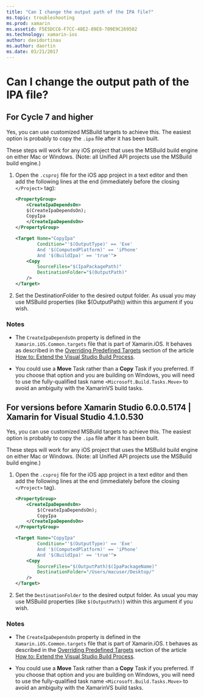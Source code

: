 ```yaml
---
title: "Can I change the output path of the IPA file?"
ms.topic: troubleshooting
ms.prod: xamarin
ms.assetid: F5E5DCC6-F7CC-48E2-89E8-709E9C269502
ms.technology: xamarin-ios
author: davidortinau
ms.author: daortin
ms.date: 03/21/2017
---
```


# Can I change the output path of the IPA file?

## For Cycle 7 and higher
Yes, you can use customized MSBuild targets to achieve this. The easiest option is probably to copy the `.ipa` file after it has been built.

These steps will work for any iOS project that uses the MSBuild build engine on either Mac or Windows. (Note: all Unified API projects use the MSBuild build engine.)

1. Open the `.csproj` file for the iOS app project in a text editor and then add the following lines at the end (immediately before the closing `</Project>` tag):

    ```xml
    <PropertyGroup>
        <CreateIpaDependsOn>
        $(CreateIpaDependsOn);
        CopyIpa
        </CreateIpaDependsOn>
    </PropertyGroup>
    
    <Target Name="CopyIpa"
            Condition="'$(OutputType)' == 'Exe'
            And '$(ComputedPlatform)' == 'iPhone'
            And '$(BuildIpa)' == 'true'">
        <Copy
            SourceFiles="$(IpaPackagePath)"
            DestinationFolder="$(OutputPath)"
        />
    </Target>
    ```

2. Set the DestinationFolder to the desired output folder. As usual you may use MSBuild properties (like $(OutputPath)) within this argument if you wish.

### Notes

- The `CreateIpaDependsOn` property is defined in the `Xamarin.iOS.Common.targets` file that is part of Xamarin.iOS. It behaves as described in the [Overriding Predefined Targets](/visualstudio/msbuild/how-to-extend-the-visual-studio-build-process#overriding-predefined-targets) section of the article [How to: Extend the Visual Studio Build Process](/visualstudio/msbuild/how-to-extend-the-visual-studio-build-process).

- You could use a **Move** Task rather than a **Copy** Task if you preferred. If you choose that option and you are building on Windows, you will need to use the fully-qualified task name `<Microsoft.Build.Tasks.Move>` to avoid an ambiguity with the XamarinVS build tasks.

## For versions before Xamarin Studio 6.0.0.5174 | Xamarin for Visual Studio 4.1.0.530

Yes, you can use customized MSBuild targets to achieve this. The easiest option is probably to copy the `.ipa` file after it has been built.

These steps will work for any iOS project that uses the MSBuild build engine on either Mac or Windows. (Note: all Unified API projects use the MSBuild build engine.)

1. Open the `.csproj` file for the iOS app project in a text editor and then add the following lines at the end (immediately before the closing `</Project>` tag).

    ```xml
    <PropertyGroup>
        <CreateIpaDependsOn>
            $(CreateIpaDependsOn);
            CopyIpa
        </CreateIpaDependsOn>
    </PropertyGroup>

    <Target Name="CopyIpa"
            Condition="'$(OutputType)' == 'Exe'
            And '$(ComputedPlatform)' == 'iPhone'
            And '$(BuildIpa)' == 'true'">
        <Copy
            SourceFiles="$(OutputPath)$(IpaPackageName)"
            DestinationFolder="/Users/macuser/Desktop/"
        />
    </Target>
    ```

2. Set the `DestinationFolder` to the desired output folder. As usual you may use MSBuild properties (like `$(OutputPath)`) within this argument if you wish.

### Notes

- The `CreateIpaDependsOn` property is defined in the `Xamarin.iOS.Common.targets` file that is part of Xamarin.iOS. t behaves as described in the [Overriding Predefined Targets](/visualstudio/msbuild/how-to-extend-the-visual-studio-build-process#overriding-predefined-targets) section of the article [How to: Extend the Visual Studio Build Process](/visualstudio/msbuild/how-to-extend-the-visual-studio-build-process).

- You could use a **Move** Task rather than a **Copy** Task if you preferred. If you choose that option and you are building on Windows, you will need to use the fully-qualified task name `<Microsoft.Build.Tasks.Move>` to avoid an ambiguity with the XamarinVS build tasks.